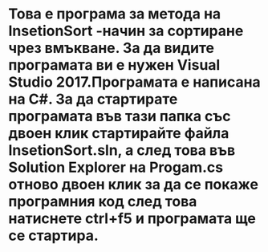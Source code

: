 # Това е програма за метода на InsetionSort -начин за сортиране чрез вмъкване. За да видите програмата ви е нужен Visual Studio 2017.Програмата е написана на C#. За да стартирате програмата във тази папка със двоен клик стартирайте файла InsetionSort.sln, а след това във Solution Explorer на Progam.cs отново двоен клик за да се покаже програмния код след това натиснете ctrl+f5 и програмата ще се стартира.
